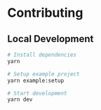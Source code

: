 # Contributing

## Local Development

```sh
# Install dependencies
yarn

# Setup example project
yarn example:setup

# Start development
yarn dev
```
